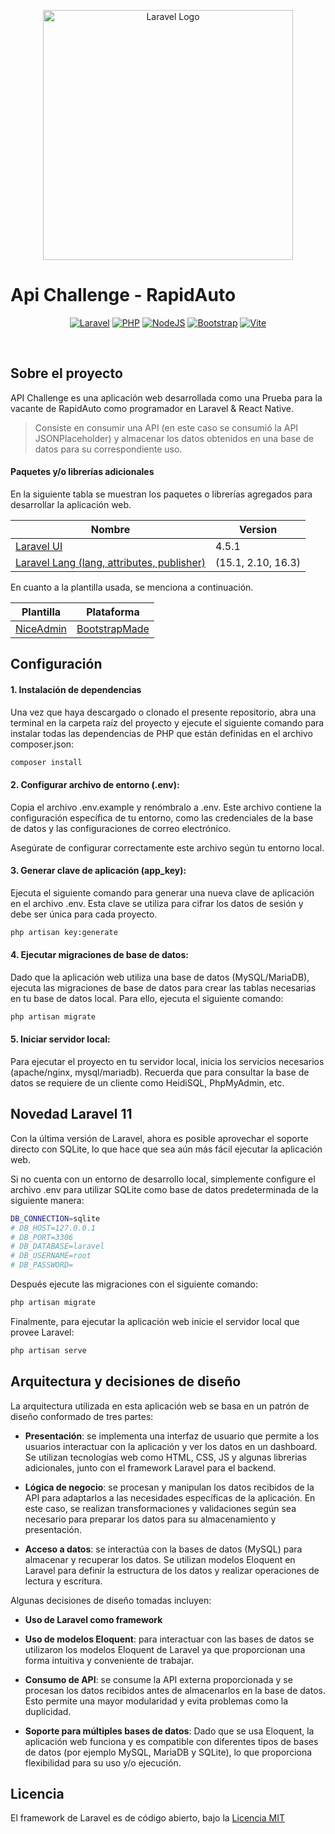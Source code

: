 <p align="center"><a href="https://laravel.com" target="_blank"><img src="https://raw.githubusercontent.com/laravel/art/master/logo-lockup/5%20SVG/2%20CMYK/1%20Full%20Color/laravel-logolockup-cmyk-red.svg" width="400" alt="Laravel Logo"></a></p>

# **Api Challenge - RapidAuto**

<p align="center">
<a href="https://laravel.com/"><img src="https://img.shields.io/badge/Laravel-v11.3.1-red?logo=laravel" alt="Laravel"></a>
<a href="https://www.php.net/"><img src="https://img.shields.io/badge/PHP-^8.2.17-9cf?logo=php" alt="PHP"></a>
<a href="https://nodejs.org/en/"><img src="https://img.shields.io/badge/Node-v20.11.1-success?logo=nodedotjs" alt="NodeJS"></a>
<a href="https://getbootstrap.com/"><img src="https://img.shields.io/badge/Bootstrap%20-^5.3.3-blueviolet?logo=bootstrap" alt="Bootstrap"></a>
<a href="https://vitejs.dev/"><img src="https://img.shields.io/badge/Vite-v5.0-blue?logo=vite" alt="Vite"></a>
</p>
<br>

## **Sobre el proyecto**

API Challenge es una aplicación web desarrollada como una Prueba para la vacante de RapidAuto como programador en Laravel & React Native.

> Consiste en consumir una API (en este caso se consumió la API JSONPlaceholder) y almacenar los datos obtenidos en una base de datos para su correspondiente uso.


#### Paquetes y/o librerías adicionales

En la siguiente tabla se muestran los paquetes o librerías agregados para desarrollar la aplicación web.

| Nombre | Version |
|---- |---- |
|[Laravel UI](https://github.com/laravel/ui)| 4.5.1|
|[Laravel Lang (lang, attributes, publisher)](https://laravel-lang.com/)|(15.1, 2.10, 16.3)|

En cuanto a la plantilla usada, se menciona a continuación.

| Plantilla | Plataforma |
|---- |---- |
|[NiceAdmin](https://bootstrapmade.com/nice-admin-bootstrap-admin-html-template/)| [BootstrapMade](https://bootstrapmade.com/)|


## **Configuración**

#### 1. Instalación de dependencias

Una vez que haya descargado o clonado el presente repositorio, abra una terminal en la carpeta raíz del proyecto y ejecute el siguiente comando para instalar todas las dependencias de PHP que están definidas en el archivo composer.json:

```bash
composer install
```

#### 2. Configurar archivo de entorno (.env):

Copia el archivo .env.example y renómbralo a .env. Este archivo contiene la configuración específica de tu entorno, como las credenciales de la base de datos y las configuraciones de correo electrónico.

Asegúrate de configurar correctamente este archivo según tu entorno local.

#### 3. Generar clave de aplicación (app_key):

Ejecuta el siguiente comando para generar una nueva clave de aplicación en el archivo .env. Esta clave se utiliza para cifrar los datos de sesión y debe ser única para cada proyecto.

```bash
php artisan key:generate
```

#### 4. Ejecutar migraciones de base de datos:

Dado que la aplicación web utiliza una base de datos (MySQL/MariaDB), ejecuta las migraciones de base de datos para crear las tablas necesarias en tu base de datos local. Para ello,  ejecuta el siguiente comando:

```bash
php artisan migrate
```

#### 5. Iniciar servidor local:

Para ejecutar el proyecto en tu servidor local, inicia los servicios necesarios (apache/nginx, mysql/mariadb). Recuerda que para consultar la base de datos se requiere de un cliente como HeidiSQL, PhpMyAdmin, etc.


## **Novedad Laravel 11**
Con la última versión de Laravel, ahora es posible aprovechar el soporte directo con SQLite, lo que hace que sea aún más fácil ejecutar la aplicación web.

Si no cuenta con un entorno de desarrollo local, simplemente configure el archivo .env para utilizar SQLite como base de datos predeterminada de la siguiente manera:

```bash
DB_CONNECTION=sqlite
# DB_HOST=127.0.0.1
# DB_PORT=3306
# DB_DATABASE=laravel
# DB_USERNAME=root
# DB_PASSWORD=
```
Después ejecute las migraciones con el siguiente comando:

```bash
php artisan migrate
```
Finalmente, para ejecutar la aplicación web inicie el servidor local que provee Laravel:

```bash
php artisan serve
```

## **Arquitectura y decisiones de diseño**
La arquitectura utilizada en esta aplicación web se basa en un patrón de diseño conformado de tres partes:

- **Presentación**: se implementa una interfaz de usuario que permite a los usuarios interactuar con la aplicación y ver los datos en un dashboard. Se utilizan tecnologías web como HTML, CSS, JS y algunas librerias adicionales, junto con el framework Laravel para el backend.

- **Lógica de negocio**:  se procesan y manipulan los datos recibidos de la API para adaptarlos a las necesidades específicas de la aplicación. En este caso, se realizan transformaciones y validaciones según sea necesario para preparar los datos para su almacenamiento y presentación.

- **Acceso a datos**: se interactúa con la bases de datos (MySQL) para almacenar y recuperar los datos. Se utilizan modelos Eloquent en Laravel para definir la estructura de los datos y realizar operaciones de lectura y escritura.

Algunas decisiones de diseño tomadas incluyen:

- **Uso de Laravel como framework**

- **Uso de modelos Eloquent**: para interactuar con las bases de datos se utilizaron los modelos Eloquent de Laravel ya que proporcionan una forma intuitiva y conveniente de trabajar.

- **Consumo de API**: se consume la API externa proporcionada y  se procesan los datos recibidos antes de almacenarlos en la base de datos. Esto permite una mayor modularidad y evita problemas como la duplicidad.

- **Soporte para múltiples bases de datos**: Dado que se usa Eloquent, la aplicación web funciona y es compatible con diferentes tipos de bases de datos (por ejemplo MySQL, MariaDB y SQLite), lo que proporciona flexibilidad para su uso y/o ejecución.


## Licencia

El framework de Laravel es de código abierto, bajo la [Licencia MIT](https://opensource.org/licenses/MIT)
